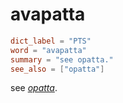# avapatta

``` toml
dict_label = "PTS"
word = "avapatta"
summary = "see opatta."
see_also = ["opatta"]
```

see *[opatta](opatta.md)*.

